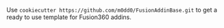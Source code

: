 Use `cookiecutter https://github.com/m0dd0/FusionAddinBase.git` to get a ready to use template for Fusion360 addins.